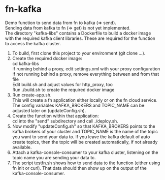 # fn-kafka
Demo function to send data from fn to kafka (=> send).  
Sending data from kafka to fn (=> get) is not yet implemented.  
The directory "kafka-libs" contains a Dockerfile to build a docker image with the required kafka client libraries. These are required for the function to access the kafka cluster.  
  
1. To build, first clone this project to your environment (git clone ...).  
2. Create the required docker image:  
   cd kafka-libs  
   If running behind a proxy, edit settings.xml with your proxy configuration  
   If not running behind a proxy, remove everything between <proxies> and </proxies> from that file  
   Edit build.sh and adjust values for http_proxy, too  
   Run ./build.sh to create the required docker image  
3. Run create-app.sh.  
   This will create a fn application either locally or on the fn cloud service. The config variables KAFKA_BROKERS and TOPIC_NAME can be adjusted later on (updateConfig.sh).  
4. Create the function within that application:  
  cd into the "send" subdirectory and call ./deploy.sh. 
5. Now modify "updateConfig.sh" so that KAFKA_BROKERS points to the kafka brokers of your cluster and TOPIC_NAME is the name of the topic you want to send your data to. If you leave the kafka default of auto create topics, then the topic will be created automatically, if not already available.   
6. Attach a kafka-console-consumer to your kafka cluster, listening on the topic name you are sending your data to.  
7. The script testfn.sh shows how to send data to the function (either using fn init or curl). That data should then show up on the output of the kafka-console-consumer.  
